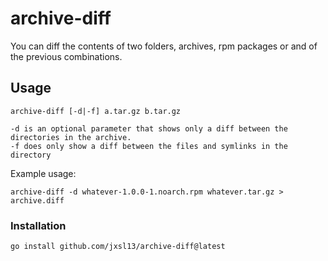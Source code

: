 # archive-diff

You can diff the contents of two folders, archives, rpm packages or and of the previous combinations.

## Usage

```shell
archive-diff [-d|-f] a.tar.gz b.tar.gz

-d is an optional parameter that shows only a diff between the directories in the archive.
-f does only show a diff between the files and symlinks in the directory
```

Example usage:
```shell
archive-diff -d whatever-1.0.0-1.noarch.rpm whatever.tar.gz > archive.diff
```

### Installation

```
go install github.com/jxsl13/archive-diff@latest
```